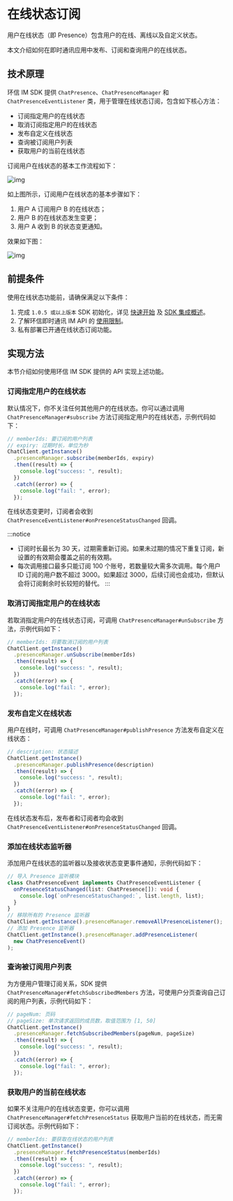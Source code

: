 # 在线状态订阅

<Toc />

用户在线状态（即 Presence）包含用户的在线、离线以及自定义状态。

本文介绍如何在即时通讯应用中发布、订阅和查询用户的在线状态。

## 技术原理

环信 IM SDK 提供 `ChatPresence`、`ChatPresenceManager` 和 `ChatPresenceEventListener` 类，用于管理在线状态订阅，包含如下核心方法：

- 订阅指定用户的在线状态
- 取消订阅指定用户的在线状态
- 发布自定义在线状态
- 查询被订阅用户列表
- 获取用户的当前在线状态

订阅用户在线状态的基本工作流程如下：

![img](@static/images/ios/presence.png)

如上图所示，订阅用户在线状态的基本步骤如下：

1. 用户 A 订阅用户 B 的在线状态；
2. 用户 B 的在线状态发生变更；
3. 用户 A 收到 B 的状态变更通知。

效果如下图：

![img](@static/images/ios/status.png)

## 前提条件

使用在线状态功能前，请确保满足以下条件：

1. 完成 `1.0.5 或以上版本` SDK 初始化，详见 [快速开始](quickstart.html) 及 [SDK 集成概述](overview.html)。
2. 了解环信即时通讯 IM API 的 [使用限制](/document/v2/privatization/uc_limitation.html)。
3. 私有部署已开通在线状态订阅功能。

## 实现方法

本节介绍如何使用环信 IM SDK 提供的 API 实现上述功能。

### 订阅指定用户的在线状态

默认情况下，你不关注任何其他用户的在线状态。你可以通过调用 `ChatPresenceManager#subscribe` 方法订阅指定用户的在线状态，示例代码如下：

```typescript
// memberIds: 要订阅的用户列表
// expiry: 过期时长，单位为秒
ChatClient.getInstance()
  .presenceManager.subscribe(memberIds, expiry)
  .then((result) => {
    console.log("success: ", result);
  })
  .catch((error) => {
    console.log("fail: ", error);
  });
```

在线状态变更时，订阅者会收到 `ChatPresenceEventListener#onPresenceStatusChanged` 回调。

:::notice
- 订阅时长最长为 30 天，过期需重新订阅。如果未过期的情况下重复订阅，新设置的有效期会覆盖之前的有效期。
- 每次调用接口最多只能订阅 100 个账号，若数量较大需多次调用。每个用户 ID 订阅的用户数不超过 3000。如果超过 3000，后续订阅也会成功，但默认会将订阅剩余时长较短的替代。
:::

### 取消订阅指定用户的在线状态

若取消指定用户的在线状态订阅，可调用 `ChatPresenceManager#unSubscribe` 方法，示例代码如下：

```typescript
// memberIds: 将要取消订阅的用户列表
ChatClient.getInstance()
  .presenceManager.unSubscribe(memberIds)
  .then((result) => {
    console.log("success: ", result);
  })
  .catch((error) => {
    console.log("fail: ", error);
  });
```

### 发布自定义在线状态

用户在线时，可调用 `ChatPresenceManager#publishPresence` 方法发布自定义在线状态：

```typescript
// description: 状态描述
ChatClient.getInstance()
  .presenceManager.publishPresence(description)
  .then((result) => {
    console.log("success: ", result);
  })
  .catch((error) => {
    console.log("fail: ", error);
  });
```

在线状态发布后，发布者和订阅者均会收到 `ChatPresenceEventListener#onPresenceStatusChanged` 回调。

### 添加在线状态监听器

添加用户在线状态的监听器以及接收状态变更事件通知，示例代码如下：

```typescript
// 导入 Presence 监听模块
class ChatPresenceEvent implements ChatPresenceEventListener {
  onPresenceStatusChanged(list: ChatPresence[]): void {
    console.log(`onPresenceStatusChanged:`, list.length, list);
  }
}
// 移除所有的 Presence 监听器
ChatClient.getInstance().presenceManager.removeAllPresenceListener();
// 添加 Presence 监听器
ChatClient.getInstance().presenceManager.addPresenceListener(
  new ChatPresenceEvent()
);
```

### 查询被订阅用户列表

为方便用户管理订阅关系，SDK 提供 `ChatPresenceManager#fetchSubscribedMembers` 方法，可使用户分页查询自己订阅的用户列表，示例代码如下：

```typescript
// pageNum: 页码
// pageSize: 单次请求返回的成员数，取值范围为 [1, 50]
ChatClient.getInstance()
  .presenceManager.fetchSubscribedMembers(pageNum, pageSize)
  .then((result) => {
    console.log("success: ", result);
  })
  .catch((error) => {
    console.log("fail: ", error);
  });
```

### 获取用户的当前在线状态

如果不关注用户的在线状态变更，你可以调用 `ChatPresenceManager#fetchPresenceStatus` 获取用户当前的在线状态，而无需订阅状态。示例代码如下：

```typescript
// memberIds: 要获取在线状态的用户列表
ChatClient.getInstance()
  .presenceManager.fetchPresenceStatus(memberIds)
  .then((result) => {
    console.log("success: ", result);
  })
  .catch((error) => {
    console.log("fail: ", error);
  });
```